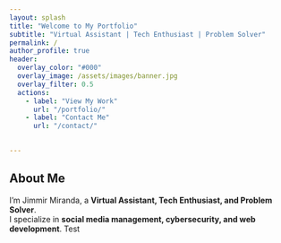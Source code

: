 ```yaml
---
layout: splash
title: "Welcome to My Portfolio"
subtitle: "Virtual Assistant | Tech Enthusiast | Problem Solver"
permalink: /
author_profile: true
header:
  overlay_color: "#000"
  overlay_image: /assets/images/banner.jpg
  overlay_filter: 0.5
  actions:
    - label: "View My Work"
      url: "/portfolio/"
    - label: "Contact Me"
      url: "/contact/"

      
---
```


## About Me
I’m Jimmir Miranda, a **Virtual Assistant, Tech Enthusiast, and Problem Solver**.  
I specialize in **social media management, cybersecurity, and web development**.
Test
